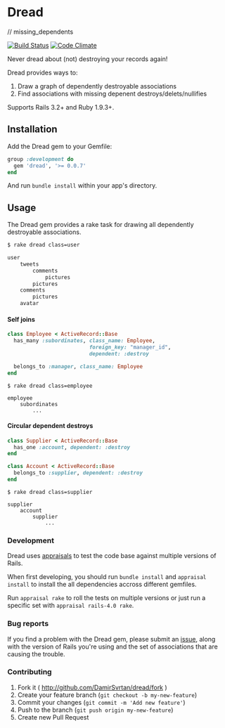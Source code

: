 # Dread

// missing_dependents

[![Build Status](https://travis-ci.org/DamirSvrtan/dread.svg?branch=master)](https://travis-ci.org/DamirSvrtan/dread)
[![Code Climate](https://codeclimate.com/github/DamirSvrtan/dread/badges/gpa.svg)](https://codeclimate.com/github/DamirSvrtan/dread)

Never dread about (not) destroying your records again!

Dread provides ways to:
  1. Draw a graph of dependently destroyable associations
  2. Find associations with missing depenent destroys/delets/nullifies

Supports Rails 3.2+ and Ruby 1.9.3+.

## Installation

Add the Dread gem to your Gemfile:

```ruby
group :development do
  gem 'dread', '>= 0.0.7'
end
```

And run `bundle install` within your app's directory.

## Usage

The Dread gem provides a rake task for drawing all dependently destroyable associations.

```bash
$ rake dread class=user

user
    tweets
        comments
            pictures
        pictures
    comments
        pictures
    avatar
```

#### Self joins

```ruby
class Employee < ActiveRecord::Base
  has_many :subordinates, class_name: Employee,
                          foreign_key: "manager_id",
                          dependent: :destroy

  belongs_to :manager, class_name: Employee
end
```

```shell
$ rake dread class=employee

employee
    subordinates
        ...
```

#### Circular dependent destroys

```ruby
class Supplier < ActiveRecord::Base
  has_one :account, dependent: :destroy
end

class Account < ActiveRecord::Base
  belongs_to :supplier, dependent: :destroy
end
```

```shell
$ rake dread class=supplier

supplier
    account
        supplier
            ...
```


### Development

Dread uses [appraisals](https://github.com/thoughtbot/appraisal) to test the code base against multiple versions of Rails.

When first developing, you should run `bundle install` and `appraisal install` to install the all dependencies accross different gemfiles.

Run `appraisal rake` to roll the tests on multiple versions or just run a specific set with `appraisal rails-4.0 rake`.

### Bug reports

If you find a problem with the Dread gem, please submit an [issue](https://github.com/DamirSvrtan/dread/issues), along with the version of Rails you're using and the set of associations that are causing the trouble.

### Contributing

1. Fork it ( http://github.com/DamirSvrtan/dread/fork )
2. Create your feature branch (`git checkout -b my-new-feature`)
3. Commit your changes (`git commit -m 'Add new feature'`)
4. Push to the branch (`git push origin my-new-feature`)
5. Create new Pull Request
